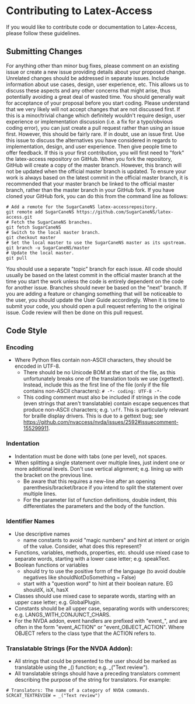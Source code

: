 # Contributing to Latex-Access
If you would like to contribute code or documentation to Latex-Access, please follow these guidelines.

## Submitting Changes
For anything other than minor bug fixes, please comment on an existing issue or create a new issue providing details about your proposed change. Unrelated changes should be addressed in separate issues. Include information about use cases, design, user experience, etc. This allows us to discuss these aspects and any other concerns that might arise, thus potentially avoiding a great deal of wasted time. You should generally wait for acceptance of your proposal before you start coding. Please understand that we very likely will not accept changes that are not discussed first.
If this is a minor/trivial change which definitely wouldn't require design, user experience or implementation discussion (i.e. a fix for a typo/obvious coding error), you can just create a pull request rather than using an issue first. However, this should be fairly rare. If in doubt, use an issue first. Use this issue to discuss the alternatives you have considered in regards to implementation, design, and user experience. Then give people time to offer feedback.
If this is your first contribution, you will first need to "fork" the latex-access repository on GitHub.
When you fork the repository, GitHub will create a copy of the master branch. However, this branch will not be updated when the official master branch is updated. To ensure your work is always based on the latest commit in the official master branch, it is recommended that your master branch be linked to the official master branch, rather than the master branch in your GitHub fork. If you have cloned your GitHub fork, you can do this from the command line as follows:

```
# Add a remote for the SugarCaneNS latex-accessrepository.
git remote add SugarCaneNS https://github.com/SugarCaneNS/latex-access.git
# Fetch the SugarCaneNS branches.
git fetch SugarCaneNS
# Switch to the local master branch.
git checkout master
# Set the local master to use the SugarCaneNS master as its upstream.
git branch -u SugarCaneNS/master
# Update the local master.
git pull
```
You should use a separate "topic" branch for each issue. All code should usually be based on the latest commit in the official master branch at the time you start the work unless the code is entirely dependent on the code for another issue. Branches should never be based on the "next" branch.
If you are adding a feature or changing something that will be noticeable to the user, you should update the User Guide accordingly.
When it is time to submit your code, you should open a pull request referring to the original issue. Code review will then be done on this pull request.

## Code Style
### Encoding
* Where Python files contain non-ASCII characters, they should be encoded in UTF-8.
	* There should be no Unicode BOM at the start of the file, as this unfortunately breaks one of the translation tools we use (xgettext). Instead, include this as the first line of the file (only if the file contains non-ASCII characters):
```# -*- coding: UTF-8 -*-```
	* This coding comment must also be included if strings in the code (even strings that aren't translatable) contain escape sequences that produce non-ASCII characters; e.g. `\xff`. This is particularly relevant for braille display drivers. This is due to a gettext bug; see https://github.com/nvaccess/nvda/issues/2592#issuecomment-155299911.

### Indentation
* Indentation must be done with tabs (one per level), not spaces.
* When splitting a single statement over multiple lines, just indent one or more additional levels. Don't use vertical alignment; e.g. lining up with the bracket on the previous line.
	* Be aware that this requires a new-line after an opening parenthesis/bracket/brace if you intend to split the statement over multiple lines.
	* For the parameter list of function definitions, double indent, this differentiates the parameters and the body of the function.

### Identifier Names
* Use descriptive names
	* name constants to avoid "magic numbers" and hint at intent or origin of the value. Consider, what does this represent?
* Functions, variables, methods, properties, etc. should use mixed case to separate words, starting with a lower case letter; e.g. speakText.
* Boolean functions or variables
	* should try to use the positive form of the language (to avoid double negatives like shouldNotDoSomething = False)
	* start with a "question word" to hint at their boolean nature. EG shouldX, isX, hasX
* Classes should use mixed case to separate words, starting with an upper case letter; e.g. GlobalPlugin.
* Constants should be all upper case, separating words with underscores; e.g. LANGS_WITH_CONJUNCT_CHARS.
* For the NVDA addon, event handlers are prefixed with "event_", and are often in the form "event_ACTION" or "event_OBJECT_ACTION". Where OBJECT refers to the class type that the ACTION refers to.

### Translatable Strings (For the NVDA Addon):
* All strings that could be presented to the user should be marked as translatable using the _() function; e.g. _("Text review").
* All translatable strings should have a preceding translators comment describing the purpose of the string for translators. For example:
```
# Translators: The name of a category of NVDA commands.
SCRCAT_TEXTREVIEW = _("Text review")
```